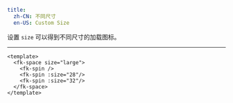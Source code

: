 ```yaml
title:
  zh-CN: 不同尺寸
  en-US: Custom Size
```


设置 `size` 可以得到不同尺寸的加载图标。

---


```vue { "component": true } 
<template>
  <fk-space size="large">
    <fk-spin />
    <fk-spin :size="28"/>
    <fk-spin :size="32"/>
  </fk-space>
</template>
```
